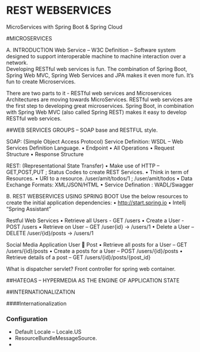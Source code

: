 # REST WEBSERVICES
MicroServices with Spring Boot &amp; Spring Cloud

#MICROSERVICES

A.	INTRODUCTION
Web Service – W3C Definition – Software system designed to support interoperable machine to machine interaction over a network.  
Developing RESTful web services is fun. The combination of Spring Boot, Spring Web MVC, Spring Web Services and JPA makes it even more fun. It’s fun to create Microservices.

There are two parts to it - RESTful web services and Microservices
Architectures are moving towards MicroServices.
RESTful web services are the first step to developing great microservices. Spring Boot, in combination with Spring Web MVC (also called Spring REST) makes it easy to develop RESTful web services.

##WEB SERVICES GROUPS – SOAP base and RESTFUL style.

SOAP: (Simple Object Access Protocol)
Service Definition: WSDL – Web Services Definition Language. 
•	Endpoint
•	All Operations
•	Request Structure 
•	Response Structure

REST: (Representational State Transfer)
•	Make use of HTTP – GET,POST,PUT ; Status Codes to create REST Services.
•	Think in term of Resources. 
•	URI to a resource. /user/amit/todos/1 ; /user/amit/todos
•	Data Exchange Formats: XML/JSON/HTML
•	Service Defination : WADL/Swagger

B.	REST WEBSERVICES USING SPRING BOOT
Use the below resources to create the initial application dependencies:
•	http://start.spring.io
•	Intellj “Spring Assistant”

Restful Web Services
•	Retrieve all Users - GET /users
•	Create a User - POST /users
•	Retrieve on User – GET /user{id} -> /users/1 
•	Delete a User – DELETE  /user/{id}/posts -> /users/1

Social Media Application
User  Post
•	Retrieve all posts for a User – GET /users/{id}/posts
•	Create a posts for a User – POST /users/{id}/posts
•	Retrieve details of a post – GET /users/{id}/posts/{post_id}

What is dispatcher servlet? Front controller for spring web container. 

##HATEOAS – HYPERMEDIA AS THE ENGINE OF APPLICATION STATE

##INTERNATIONALIZATION 

####Internationalization 
### Configuration
-	Default Locale – Locale.US
-	ResourceBundleMessageSource.
-	
























